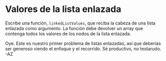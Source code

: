 # Valores de la lista enlazada

Escribe una función, `linkedListValues`, que reciba la cabeza de una lista enlazada como argumento. La función debe devolver un array que contenga todos los valores de los nodos de la lista enlazada.

Oye. Este es nuestro primer problema de listas enlazadas, así que deberías ser generoso viendo el enfoque y el recorrido. Sé productivo, no testarudo. -AZ